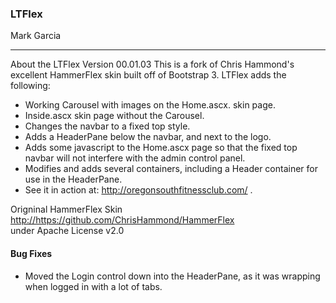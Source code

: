 <h3>LTFlex</h3>
	Mark Garcia

<hr/>
	About the LTFlex
	Version 00.01.03
	This is a fork of Chris Hammond's excellent HammerFlex skin built off of Bootstrap 3. LTFlex adds the following:
   <ul>
	  <li>Working Carousel with images on the Home.ascx. skin page.</li>
      <li>Inside.ascx skin page without the Carousel.</li>
	  <li>Changes the navbar to a fixed top style.</li>
	  <li>Adds a HeaderPane below the navbar, and next to the logo.</li>
	  <li>Adds some javascript to the Home.ascx page so that the fixed top navbar will not interfere with the admin control panel.</li>
	  <li>Modifies and adds several containers, including a Header container for use in the HeaderPane.</li>
	  <li>See it in action at: <a href=http://oregonsouthfitnessclub.com/>http://oregonsouthfitnessclub.com/</a> .</li>
   </ul>
   </p>	
   <p>Origninal HammerFlex Skin <a href=https://github.com/ChrisHammond/HammerFlex>http://https://github.com/ChrisHammond/HammerFlex</a><br /> under Apache License v2.0</p>
	<h4>Bug Fixes</h4>
	<ul>
			<li>
        Moved the Login control down into the HeaderPane, as it was wrapping
        when logged in with a lot of tabs.
      </li>
	</ul>
</div>
